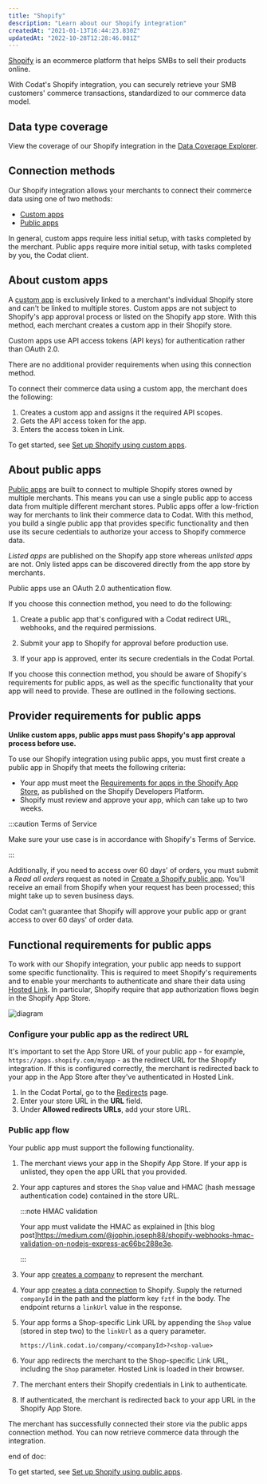 ```yaml
---
title: "Shopify"
description: "Learn about our Shopify integration"
createdAt: "2021-01-13T16:44:23.830Z"
updatedAt: "2022-10-28T12:28:46.081Z"
---
```


[Shopify](https://www.shopify.com/) is an ecommerce platform that helps SMBs to sell their products online.

With Codat's Shopify integration, you can securely retrieve your SMB customers' commerce transactions, standardized to our commerce data model.

## Data type coverage

View the coverage of our Shopify integration in the [Data Coverage Explorer](https://knowledge.codat.io/supported-features/commerce?view=tab-by-integration&integrationKey=fztf).

## Connection methods

Our Shopify integration allows your merchants to connect their commerce data using one of two methods:

- [Custom apps](/integrations/commerce/shopify/commerce-shopify-custom-apps)
- [Public apps](/integrations/commerce/shopify/commerce-shopify-setup)

In general, custom apps require less initial setup, with tasks completed by the merchant. Public apps require more initial setup, with tasks completed by you, the Codat client.

## About custom apps

A [custom app](https://help.shopify.com/en/manual/apps/custom-apps) is exclusively linked to a merchant's individual Shopify store and can't be linked to multiple stores. Custom apps are not subject to Shopify's app approval process or listed on the Shopify app store. With this method, each merchant creates a custom app in their Shopify store.

Custom apps use API access tokens (API keys) for authentication rather than OAuth 2.0.

There are no additional provider requirements when using this connection method.

To connect their commerce data using a custom app, the merchant does the following:

1. Creates a custom app and assigns it the required API scopes.
2. Gets the API access token for the app.
3. Enters the access token in Link.

To get started, see [Set up Shopify using custom apps](/integrations/commerce/shopify/commerce-shopify-custom-apps).

## About public apps

[Public apps](https://help.shopify.com/en/manual/apps/app-types#public-apps) are built to connect to multiple Shopify stores owned by multiple merchants. This means you can use a single public app to access data from multiple different merchant stores. Public apps offer a low-friction way for merchants to link their commerce data to Codat. With this method, you build a single public app that provides specific functionality and then use its secure cedentials to authorize your access to Shopify commerce data.

_Listed apps_ are published on the Shopify app store whereas _unlisted apps_ are not. Only listed apps can be discovered directly from the app store by merchants.

Public apps use an OAuth 2.0 authentication flow.

If you choose this connection method, you need to do the following:

1. Create a public app that's configured with a Codat redirect URL, webhooks, and the required permissions.

2. Submit your app to Shopify for approval before production use.

3. If your app is approved, enter its secure credentials in the Codat Portal.

If you choose this connection method, you should be aware of Shopify's requirements for public apps, as well as the specific functionality that your app will need to provide. These are outlined in the following sections.

## Provider requirements for public apps

**Unlike custom apps, public apps must pass Shopify's app approval process before use.**

To use our Shopify integration using public apps, you must first create a public app in Shopify that meets the following criteria:

- Your app must meet the [Requirements for apps in the Shopify App Store](https://shopify.dev/apps/store/requirements), as published on the Shopify Developers Platform.
- Shopify must review and approve your app, which can take up to two weeks.
  
:::caution Terms of Service

Make sure your use case is in accordance with Shopify's Terms of Service. 

:::

Additionally, if you need to access over 60 days' of orders, you must submit a _Read all orders_ request as noted in [Create a Shopify public app](commerce-shopify-setup#create-a-shopify-public-app). You'll receive an email from Shopify when your request has been processed; this might take up to seven business days.

Codat can't guarantee that Shopify will approve your public app or grant access to over 60 days' of order data.

## Functional requirements for public apps

To work with our Shopify integration, your public app needs to support some specific functionality. This is required to meet Shopify's requirements and to enable your merchants to authenticate and share their data using [Hosted Link](/docs/auth-flow/authorize-hosted-link). In particular, Shopify require that app authorization flows begin in the Shopify App Store.

![diagram](/img/integrations/commerce/shopify/shopify-public-apps-flow-diagram.png)

### Configure your public app as the redirect URL

It's important to set the App Store URL of your public app - for example, `https://apps.shopify.com/myapp` - as the redirect URL for the Shopify integration. If this is configured correctly, the merchant is redirected back to your app in the App Store after they've authenticated in Hosted Link.

1. In the Codat Portal, go to the [Redirects](https://app.codat.io/settings/redirects) page.
2. Enter your store URL in the **URL** field.
3. Under **Allowed redirects URLs**, add your store URL.

### Public app flow

Your public app must support the following functionality.

1. The merchant views your app in the Shopify App Store. If your app is unlisted, they open the app URL that you provided.
2. Your app captures and stores the `Shop` value and HMAC (hash message authentication code) contained in the store URL.

   :::note HMAC validation

   Your app must validate the HMAC as explained in [this blog post]https://medium.com/@jophin.joseph88/shopify-webhooks-hmac-validation-on-nodejs-express-ac66bc288e3e.

   :::   

3. Your app [creates a company](/codat-api#/operations/create-company) to represent the merchant.
4. Your app [creates a data connection](/codat-api#/operations/create-data-connection) to Shopify. Supply the returned `companyId` in the path and the platform key `fztf` in the body.
   The endpoint returns a `linkUrl` value in the response.
5. Your app forms a Shop-specific Link URL by appending the `Shop` value (stored in step two) to the `linkUrl` as a query parameter.

   ```http
   https://link.codat.io/company/<companyId>?<shop-value>
   ```

6. Your app redirects the merchant to the Shop-specific Link URL, including the `Shop` parameter. Hosted Link is loaded in their browser.
7. The merchant enters their Shopify credentials in Link to authenticate.
8. If authenticated, the merchant is redirected back to your app URL in the Shopify App Store.

The merchant has successfully connected their store via the public apps connection method. You can now retrieve commerce data through the integration.











end of doc:

To get started, see [Set up Shopify using public apps](/integrations/commerce/shopify/commerce-shopify-setup).
